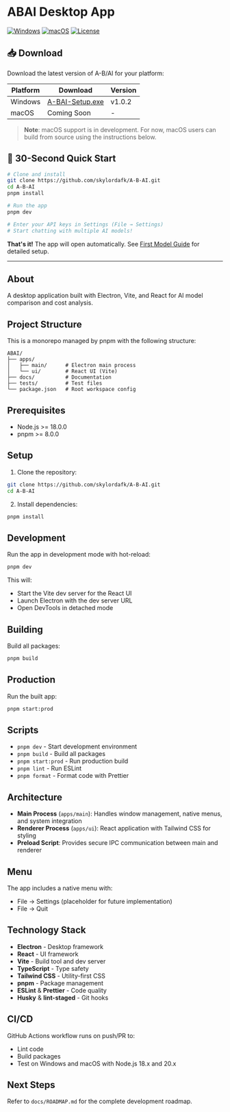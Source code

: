 # ABAI Desktop App

[![Windows](https://img.shields.io/badge/Windows-0078D6?style=for-the-badge&logo=windows&logoColor=white)](https://github.com/skylordafk/A-B-AI/releases)
[![macOS](https://img.shields.io/badge/macOS-000000?style=for-the-badge&logo=apple&logoColor=white)](https://github.com/skylordafk/A-B-AI/releases)
[![License](https://img.shields.io/badge/License-MIT-yellow.svg?style=for-the-badge)](LICENSE)

## 📥 Download

Download the latest version of A-B/AI for your platform:

| Platform | Download                                                                                               | Version |
| -------- | ------------------------------------------------------------------------------------------------------ | ------- |
| Windows  | [A-BAI-Setup.exe](https://github.com/skylordafk/A-B-AI/releases/latest/download/A-BAI-1.0.2-Setup.exe) | v1.0.2  |
| macOS    | Coming Soon                                                                                            | -       |

> **Note**: macOS support is in development. For now, macOS users can build from source using the instructions below.

## 🚀 30-Second Quick Start

```bash
# Clone and install
git clone https://github.com/skylordafk/A-B-AI.git
cd A-B-AI
pnpm install

# Run the app
pnpm dev

# Enter your API keys in Settings (File → Settings)
# Start chatting with multiple AI models!
```

**That's it!** The app will open automatically. See [First Model Guide](docs/first-model.md) for detailed setup.

---

## About

A desktop application built with Electron, Vite, and React for AI model comparison and cost analysis.

## Project Structure

This is a monorepo managed by pnpm with the following structure:

```
ABAI/
├── apps/
│   ├── main/      # Electron main process
│   └── ui/        # React UI (Vite)
├── docs/          # Documentation
├── tests/         # Test files
└── package.json   # Root workspace config
```

## Prerequisites

- Node.js >= 18.0.0
- pnpm >= 8.0.0

## Setup

1. Clone the repository:

```bash
git clone https://github.com/skylordafk/A-B-AI.git
cd A-B-AI
```

2. Install dependencies:

```bash
pnpm install
```

## Development

Run the app in development mode with hot-reload:

```bash
pnpm dev
```

This will:

- Start the Vite dev server for the React UI
- Launch Electron with the dev server URL
- Open DevTools in detached mode

## Building

Build all packages:

```bash
pnpm build
```

## Production

Run the built app:

```bash
pnpm start:prod
```

## Scripts

- `pnpm dev` - Start development environment
- `pnpm build` - Build all packages
- `pnpm start:prod` - Run production build
- `pnpm lint` - Run ESLint
- `pnpm format` - Format code with Prettier

## Architecture

- **Main Process** (`apps/main`): Handles window management, native menus, and system integration
- **Renderer Process** (`apps/ui`): React application with Tailwind CSS for styling
- **Preload Script**: Provides secure IPC communication between main and renderer

## Menu

The app includes a native menu with:

- File → Settings (placeholder for future implementation)
- File → Quit

## Technology Stack

- **Electron** - Desktop framework
- **React** - UI framework
- **Vite** - Build tool and dev server
- **TypeScript** - Type safety
- **Tailwind CSS** - Utility-first CSS
- **pnpm** - Package management
- **ESLint** & **Prettier** - Code quality
- **Husky** & **lint-staged** - Git hooks

## CI/CD

GitHub Actions workflow runs on push/PR to:

- Lint code
- Build packages
- Test on Windows and macOS with Node.js 18.x and 20.x

## Next Steps

Refer to `docs/ROADMAP.md` for the complete development roadmap.
